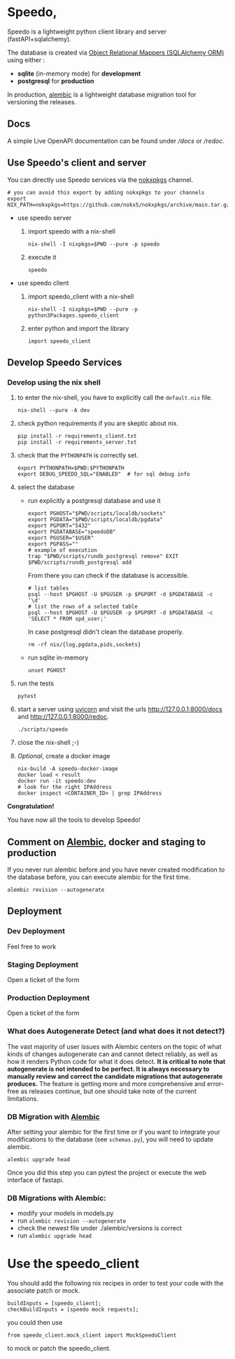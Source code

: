 # Speedo, 

Speedo is a lightweight python client library and server
(fastAPI+sqlalchemy).

The database is created via [Object Relational Mappers (SQLAlchemy
ORM)](https://docs.sqlalchemy.org/en/14/orm/) using either :
- **sqlite** (in-memory mode) for **development**
- **postgresql** for **production**

In production, [alembic](https://alembic.sqlalchemy.org/en/latest/) is
a lightweight database migration tool for versioning the releases.

## Docs

A simple Live OpenAPI documentation can be found under _<url>/docs_ or
_<url>/redoc_.

## Use Speedo's client and server
You can directly use Speedo services via the [nokxpkgs](https://github.com/nokx5/nokxpkgs#add-nokxpkgs-to-your-nix-channel) channel.
```
# you can avoid this export by adding nokxpkgs to your channels
export NIX_PATH=nokxpkgs=https://github.com/nokx5/nokxpkgs/archive/main.tar.gz
```

* use speedo server

    1. import speedo with a nix-shell
        ```
        nix-shell -I nixpkgs=$PWD --pure -p speedo
        ```

    2. execute it
        ```
        speedo
        ```

* use speedo client

    1. import speedo_client with a nix-shell
        ```
        nix-shell -I nixpkgs=$PWD --pure -p python3Packages.speedo_client
        ```

    2. enter python and import the library
        ```
        import speedo_client
        ```

## Develop Speedo Services
### Develop using the nix shell
1. to enter the nix-shell, you have to explicitly call the ```default.nix``` file.
    ```
    nix-shell --pure -A dev
    ```

2. check python requirements if you are skeptic about nix.

    ```
    pip install -r requirements_client.txt
    pip install -r requirements_server.txt
    ```

3. check that the ```PYTHONPATH``` is correctly set.
    ```
    export PYTHONPATH=$PWD:$PYTHONPATH
    export DEBUG_SPEEDO_SQL="ENABLED"  # for sql debug info
    ```

4. select the database

    * run explicitly a postgresql database and use it
        ```
        export PGHOST="$PWD/scripts/localdb/sockets"
        export PGDATA="$PWD/scripts/localdb/pgdata"
        export PGPORT="5432"
        export PGDATABASE="speedoDB"
        export PGUSER="$USER"
        export PGPASS=""
        # example of execution
        trap "$PWD/scripts/rundb_postgresql remove" EXIT
        $PWD/scripts/rundb_postgresql add
        ```
        From there you can check if the database is accessible.
        ```
        # list tables
        psql --host $PGHOST -U $PGUSER -p $PGPORT -d $PGDATABASE -c '\d'
        # list the rows of a selected table
        psql --host $PGHOST -U $PGUSER -p $PGPORT -d $PGDATABASE -c 'SELECT * FROM spd_user;'
        ```
        In case postgresql didn't clean the database properly.
        ```
        rm -rf nix/{log,pgdata,pids,sockets}
        ```

    * run sqlite in-memory
        ```
        unset PGHOST
        ```

5. run the tests
    ```
    pytest
    ```

6. start a server using [uvicorn](https://www.uvicorn.org/) and visit the urls http://127.0.0.1:8000/docs and http://127.0.0.1:8000/redoc.
    ```
    ./scripts/speedo
    ```

7. close the nix-shell ;-)

8. *Optional*, create a docker image
    ```
    nix-build -A speedo-docker-image
    docker load < result
    docker run -it speedo:dev
    # look for the right IPAddress
    docker inspect <CONTAINER_ID> | grep IPAddress
    ```

**Congratulation!**

You have now all the tools to develop Speedo!

## Comment on [Alembic](https://alembic.sqlalchemy.org/en/latest), docker and staging to production
If you never run alembic before and you have never created modification to the database before, you can execute alembic for the first time.
```
alembic revision --autogenerate
```

## Deployment

### Dev Deployment
Feel free to work

### Staging Deployment
Open a ticket of the form

### Production Deployment
Open a ticket of the form


### What does Autogenerate Detect (and what does it not detect?)

The vast majority of user issues with Alembic centers on the topic of
what kinds of changes autogenerate can and cannot detect reliably, as
well as how it renders Python code for what it does detect. **It is
critical to note that autogenerate is not intended to be perfect. It
is always necessary to manually review and correct the candidate
migrations that autogenerate produces.** The feature is getting more and
more comprehensive and error-free as releases continue, but one should
take note of the current limitations.


### DB Migration with [Alembic](https://alembic.sqlalchemy.org/en/latest)
After setting your alembic for the first time or if you want to
integrate your modifications to the database (see ```schemas.py```),
you will need to update alembic.
```
alembic upgrade head
```
Once you did this step you can pytest the project or execute the web
interface of fastapi.

### DB Migrations with Alembic:

-   modify your models in models.py
-   run `alembic revision --autogenerate`
-   check the newest file under ./alembic/versions is correct
-   run `alembic upgrade head`

# Use the speedo_client
You should add the following nix recipes in order to test your code with the associate patch or mock.
```
buildInputs = [speedo_client];
checkBuildInputs = [speedo mock requests];
```
you could then use 
```
from speedo_client.mock_client import MockSpeedoClient
```
to mock or patch the speedo_client.
